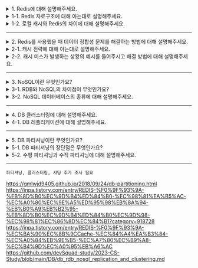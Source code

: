 <details>
  <summary>1. Redis에 대해 설명해주세요.</summary>
  Redis는 오픈 소스인 메모리 기반의 데이터 저장 및 검색 엔진입니다. Redis는 키-값 저장소로, NoSQL 데이터베이스의 한 유형으로 볼 수 있습니다.

</details>
<details>
  <summary>1-1. Redis 자료구조에 대해 아는대로 설명해주세요. </summary>
1. Strings <br>
- 일반적인 문자열 <br>
- 값은 최대 512 MB이며, String으로 될 수 있는 binary data도, JPEG 이미지도 저장 가능하다. <br> 
- 단순 증감 연산에 좋음 <br>
<br>
2. Bitmaps <br>
- bitmaps은 string의 변형 <br>
- bit 단위 연산 가능하다. <br>
- String이 512MB 저장 할 수 있듯이 2^32 bit까지 사용 가능하다. <br>
- 저장할 때, 저장 공간 절약에 큰 장점이 있다. <br>
<br>
3. Lists <br>
- array 형식의 데이터 구조. 데이터를 순서대로 저장 <br> 
- 추가 / 삭제 / 조회하는 것은 O(1)의 속도를 가지지만, 중간의 특정 index 값을 조회할 때는 O(N)의 속도를 가지는 단점이 있다. <br>
- 즉, 중간에 추가/삭제가 느리다. 따라서 head-tail에서 추가/삭제 한다. (push / pop 연산)
메세지 queue로 사용하기 적절하다. <br>
<br>
4. Hashes <br>
- field-value로 구성 되어있는 전형적인 hash의 형태 (파이썬의 딕셔너리나 js객체 정도로 이해하면 된다) <br>
- key 하위에 subkey를 이용해 추가적인 Hash Table을 제공하는 자료구조 <br>
- 메모리가 허용하는 한, 제한없이 field들을 넣을 수가 있다. <br>
<br>
5. Sets<br>
- 중복된 데이터를 담지 않기 위해 사용하는 자료구조 <br>
- 정렬되지 않은 집합 <br>
- 교집합, 합집합, 차이를 매우 빠른 시간내에 추출할 수 있다. <br>
- 모든 데이터를 전부 다 갖고올 수 있는 명령이 있으므로 주의해서 사용해야 한다. <br>
<br>
6. Sorted Sets <br>
- set에 score라는 필드가 추가된 데이터 형 (score는 일종의 가중치) <br>
- 데이터가 저장될때부터 score 순으로 정렬되며 저장 <br>
- sorted set에서 데이터는 오름차순으로 내부 정렬 <br>
- value는 중복 불가능, score는 중복 가능 <br>
- 만약 score 값이 같으면 사전 순으로 정렬되어 저장 <br>


</details>
<details>
  <summary>1-2. 로컬 캐시와 Redis의 차이에 대해 설명해주세요. </summary>
로컬 캐시 <br>
- 주로 단일 서버나 인스턴스에서 사용되기 때문에 확장성이 제한된다.
- Redis보다 빠르게 데이터에 엑세스할 수 있다.
<br>
Redis <br>
- 로컬 캐시가 지원하지 않는 자료구조를 가지고 있다. (sorted set)
- 클러스터링과 레플리케이션을 지원하여 수평적으로 확장할 수 있다.

</details>

---

<details>
  <summary>2. Redis를 사용했을 때 데이터 정합성 문제를 해결하는 방법에 대해 설명해주세요. </summary> 
1. 하루에 한번씩 스케줄러를 실행해 캐시와 DB의 데이터를 일치시켰습니다. <br>
2. 캐시 전략 중 write through 쓰기 전략을 이용해 정합성을 유지했습니다. write through는 데이터를 쓰기 연산할 때 DB에 쓰기 연산 후 캐시에 쓰기 연산을 하는 방식입니다.
</details>
<details>
  <summary>2-1. 캐시 전략에 대해 아는대로 설명해주세요. </summary>
  읽기 전략 <br>
  1. Look Aside 패턴 <br>
  - 데이터를 찾을때 우선 캐시에 저장된 데이터가 있는지 우선적으로 확인하는 전략. <br>
  - 단건 호출 빈도가 높은 서비스에 적합하지 않다. 대신 반복적으로 동일 쿼리를 수행하는 서비스에 적합 <br>
  2. Read Through 패턴 <br>
  - 캐시에서만 데이터를 읽어오는 전략  <br>
  - redis가 다운될 경우 서비스 이용에 차질이 생길수 있음. <br>

<br>
  쓰기 전략 <br>
  1. Write Back 패턴 <br>
  - 데이터를 저장할때 DB에 바로 쿼리하지않고, 캐시에 모아서 일정 주기 배치 작업을 통해 DB에 반영 <br>
  - Write가 빈번하면서 Read를 하는데 많은 양의 Resource가 소모되는 서비스에 적합 <br>
  2. Write Through 패턴 <br>
  - 데이터를 저장할 때 먼저 캐시에 저장한 다음 바로 DB에 저장 <br>
  - 매 요청마다 두번의 Write가 발생하게 됨으로써 빈번한 생성, 수정이 발생하는 서비스에서는 성능 이슈 발생 <br>
  3. Write Around 패턴 <br>
  - 모든 데이터는 DB에 저장 <br>

</details>
<details>
  <summary>2-2. 캐시 미스가 발생하는 상황의 예시를 들어주시고 해결 방법에 대해 설명해주세요. </summary>
  Look Aside 패턴을 사용하는 경우, 서비스 초기에 트래픽 급증시 대량의 cache miss 가 발생하여 데이터베이스 부하가 급증 할 수 있다. 이 상황을 예방하기 위해 미리 Redis에 DB 데이터를 넣어두는 작업을 수행한다.(Cache Warming)

</details>

---

<details>
  <summary>3. NoSQL이란 무엇인가요?</summary>
  Not Only SQL 혹은 Non-Relational Operational DataBase의 약자로 비관계형 데이터베이스를 지칭한다.
</details>
<details>
  <summary>3-1. RDB와 NoSQL의 차이점이 무엇인가요?</summary>
  NoSQL은 유연한 스키마, 수평적인 확장성, 다양한 일관성 모델 등의 특징을 가지고 있습니다. <br>
  RDB는 테이블 형태의 스키마와 관계를 기반으로 데이터를 저장하고 조회합니다. ACID 트랜잭션을 통해 강력한 일관성을 제공하며, 대부분의 경우 정형화된 데이터를 다루는 데 적합합니다.
</details>
<details>
  <summary>3-2. NoSQL 데이터베이스의 종류에 대해 설명해주세요.</summary>

Key-Value: Redis, Oracle NoSQL <br>
Key-Value 하나의 묶음으로 저장되는 구조로 단순한 구조여서 속도가 빠르며 분산 저장 시 용이 <br>
Wide-Column: Hbase, Cassandra <br>
행마다 키와 해당 값을 저장할 때마다 각각 다른 값의 다른 수의 스키마를 가질 수 있음. <br>
Document Database: MongoDB <br>
테이블의 스키마가 유동적, 즉 레코드마다 각각 다른 스키마를 가질 수 있음. <br>
Graph Datbase: Neo4j <br>
데이터를 노드로 표현하며 노드 사이의 관계를 엣지로 표현
</details>

---

<details>
  <summary>4. DB 클러스터링에 대해 설명해주세요.</summary>
DB 클러스터링은 DB 스토리지는 공유하고, 동일한 DB 서버를 여러 대 놓는 방식입니다. 동기 방식으로 동기화를 진행합니다.<br><br>

Active-Active 방식 <br>
- 여러 대의 DB서버가 트래픽을 분산해서 받습니다. <br>
- 여러 대의 서버가 DB 스토리지를 공유하기 때문에 병목이 생길 수 있습니다. <br><br>

Active-Standby 방식 <br>
- 한쪽은 Standby 상태로 두어 Active 상태의 서버가 죽으면 FailOver되어 전환하는 방식 <br>
- FailOver이 이루어지는 동안 손실이 발생합니다.
</details>
<details>
  <summary>4-1. DB 레플리케이션에 대해 설명해주세요.</summary>
- DB 레플리케이션은 DB 서버와 DB 스토리지를 다중화하는 방식으로 DB 클러스터링과는 차이가 있습니다. <br>
- 읽기작업은 Slave에서 쓰기작업은(INSERT, DELETE, UPDATE) Master에서 수행하면서 트래픽을 분산합니다. <br>
- Slave로 데이터를 옮길 때 비동기 방식으로 동작하기 때문에 일관성 있는 데이터를 얻지 못할 수도 있습니다. <br>
- Master 노드가 다운되면 복구 및 대처가 까다롭습니다.
</details>

---

<details>
  <summary>5. DB 파티셔닝이란 무엇인가요?</summary>
  table을 ‘파티션(partition)’이라는 작은 단위로 나누어 관리하는 기법입니다.

</details>
<details>
  <summary>5-1. DB 파티셔닝의 장단점은 무엇인가요?</summary>
  장점 <br>
  - 전체 데이터를 손실할 가능성이 줄어들어 데이터 가용성이 향상된다. <br>
  - partition별로 백업 및 복구가 가능하다. <br>
  - 필요한 데이터만 빠르게 조회할 수 있기 때문에 쿼리 자체가 가볍다. <br>
<br>
    단점 <br>
    - table간 JOIN에 대한 비용이 증가한다. <br>
    - table과 index를 별도로 파티셔닝할 수 없다. <br>
    - table과 index를 같이 파티셔닝해야 한다. <br>

</details>
<details>
  <summary>5-2. 수평 파티셔닝과 수직 파티셔닝에 대해 설명해주세요.</summary>
  
  수평 파티셔닝 <br>
- 샤딩(Sharding) 과 동일한 개념 <br>
- 스키마(schema)를 복제한 후 샤드키를 기준으로 데이터를 나누는 것을 말한다. <br>
- 즉, 스키마(schema)가 같은 데이터를 두 개 이상의 테이블에 나누어 저장하는 것을 말한다. <br>
- 보통 수평 분할을 한다고 했을 때는 하나의 데이터베이스 안에서 이루어지는 경우를 지칭한다. <br>
- 데이터의 개수가 작아지고 따라서 index의 개수도 작아지게 된다. 자연스럽게 성능은 향상된다. <br>
- 서버간의 연결과정이 많아져 느릴 수 있다. <br>
<br>
  수직 파티셔닝 <br>
- 테이블의 일부 열을 빼내는 형태로 분할한다.
- 하나의 엔티티를 2개 이상으로 분리하는 작업이다.
- 수직 파티셔닝은 이미 정규화된 데이터를 분리하는 과정이다.
- 자주 사용하는 컬럼 등을 분리시켜 성능을 향상시킬 수 있다.

</details>

---

`파티셔닝, 클러스터링, 샤딩 추가 조사 필요`

https://gmlwjd9405.github.io/2018/09/24/db-partitioning.html  
https://inpa.tistory.com/entry/REDIS-%F0%9F%93%9A-%EB%8D%B0%EC%9D%B4%ED%84%B0-%EC%98%81%EA%B5%AC-%EC%A0%80%EC%9E%A5%ED%95%98%EB%8A%94-%EB%B0%A9%EB%B2%95-%EB%8D%B0%EC%9D%B4%ED%84%B0%EC%9D%98-%EC%98%81%EC%86%8D%EC%84%B1?category=918728
https://inpa.tistory.com/entry/REDIS-%F0%9F%93%9A-%EC%BA%90%EC%8B%9CCache-%EC%84%A4%EA%B3%84-%EC%A0%84%EB%9E%B5-%EC%A7%80%EC%B9%A8-%EC%B4%9D%EC%A0%95%EB%A6%AC  
https://github.com/devSquad-study/2023-CS-Study/blob/main/DB/db_rdb_nosql_replication_and_clustering.md
